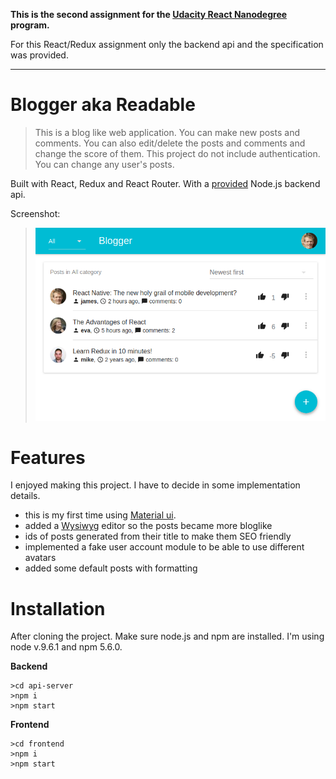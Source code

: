 

**This is the second assignment for the [Udacity React Nanodegree](https://www.udacity.com/course/react-nanodegree--nd019) program.**

For this React/Redux assignment only the backend api and the specification was provided.

---
# Blogger aka Readable 

>This is a blog like web application. You can make new posts and comments. You can also edit/delete the posts and comments and change the score of them. This project do not include authentication. You can change any user's posts.

Built with React, Redux and React Router. With a [provided](https://github.com/udacity/reactnd-project-readable-starter) Node.js backend api.

Screenshot:
>![Screenshot](/Screenshot.png?raw=true "Title")

# Features

I enjoyed making this project. I have to decide in some implementation details. 
* this is my first time using [Material ui](http://www.material-ui.com).
* added a [Wysiwyg](https://github.com/jpuri/react-draft-wysiwyg) editor so the posts became more bloglike
* ids of posts generated from their title to make them SEO friendly
* implemented a fake user account module to be able to use different avatars
* added some default posts with formatting

# Installation
After cloning the project. Make sure node.js and npm are installed. I'm using node v.9.6.1 and npm 5.6.0.

**Backend**
```
>cd api-server
>npm i
>npm start
```
**Frontend**
```
>cd frontend
>npm i
>npm start
```